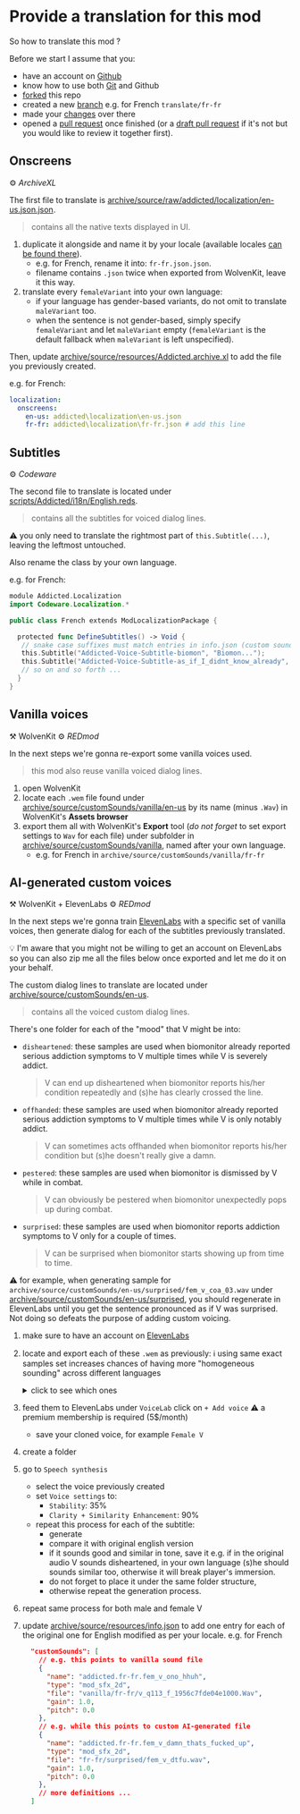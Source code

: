 # Provide a translation for this mod

So how to translate this mod ?

Before we start I assume that you:

- have an account on [Github](https://github.com/)
- know how to use both [Git](https://git-scm.com/) and Github
- [forked](https://docs.github.com/fr/get-started/quickstart/fork-a-repo) this repo
- created a new [branch](https://www.atlassian.com/git/tutorials/using-branches#:~:text=In%20Git%2C%20branches%20are%20a,branch%20to%20encapsulate%20your%20changes.)
e.g. for French `translate/fr-fr`
- made your [changes](https://www.atlassian.com/git/tutorials/saving-changes/git-commit) over there
- opened a [pull request](https://docs.github.com/en/pull-requests/collaborating-with-pull-requests/proposing-changes-to-your-work-with-pull-requests/about-pull-requests) once finished (or a [draft pull request](https://github.blog/2019-02-14-introducing-draft-pull-requests/) if it's not but you would like to review it together first).

## Onscreens

⚙️ _ArchiveXL_

The first file to translate is [archive/source/raw/addicted/localization/en-us.json.json](https://github.com/cyb3rpsych0s1s/4ddicted/blob/beta-0.9.4/archive/source/raw/addicted/localization/en-us.json.json).

> contains all the native texts displayed in UI.

1. duplicate it alongside and name it by your locale (available locales [can be found there](https://github.com/psiberx/cp2077-codeware/wiki/Localization-System)).
   - e.g. for French, rename it into: `fr-fr.json.json`.
   - filename contains `.json` twice when exported from WolvenKit, leave it this way.
2. translate every `femaleVariant` into your own language:
   - if your language has gender-based variants, do not omit to translate `maleVariant` too.
   - when the sentence is not gender-based, simply specify `femaleVariant` and let `maleVariant` empty (`femaleVariant` is the default fallback when `maleVariant` is left unspecified).

Then, update [archive/source/resources/Addicted.archive.xl](https://github.com/cyb3rpsych0s1s/4ddicted/blob/beta-0.9.4/archive/source/resources/Addicted.archive.xl) to add the file you previously created.

e.g. for French:

```yml
localization:
  onscreens:
    en-us: addicted\localization\en-us.json
    fr-fr: addicted\localization\fr-fr.json # add this line
```

## Subtitles

⚙️ _Codeware_

The second file to translate is located under [scripts/Addicted/i18n/English.reds](https://github.com/cyb3rpsych0s1s/4ddicted/blob/beta-0.9.4/scripts/Addicted/i18n/English.reds).

> contains all the subtitles for voiced dialog lines.

⚠️ you only need to translate the rightmost part of `this.Subtitle(...)`, leaving the leftmost untouched.

Also rename the class by your own language.

e.g. for French:

```swift
module Addicted.Localization
import Codeware.Localization.*

public class French extends ModLocalizationPackage {

  protected func DefineSubtitles() -> Void {
   // snake case suffixes must match entries in info.json (custom sounds)
   this.Subtitle("Addicted-Voice-Subtitle-biomon", "Biomon...");
   this.Subtitle("Addicted-Voice-Subtitle-as_if_I_didnt_know_already", "Comme si j'étais pas au courant...");
   // so on and so forth ...
  }
}
```

## Vanilla voices

⚒️ WolvenKit
⚙️ _REDmod_

In the next steps we're gonna re-export some vanilla voices used.

> this mod also reuse vanilla voiced dialog lines.

1. open WolvenKit
2. locate each `.wem` file found under [archive/source/customSounds/vanilla/en-us](https://github.com/cyb3rpsych0s1s/4ddicted/blob/beta-0.9.4/archive/source/customSounds/vanilla/en-us) by its name (minus `.Wav`) in WolvenKit's **Assets browser**
3. export them all with WolvenKit's **Export** tool (_do not forget_ to set export settings to `Wav` for each file) under subfolder in [archive/source/customSounds/vanilla](https://github.com/cyb3rpsych0s1s/4ddicted/blob/beta-0.9.4/archive/source/customSounds/vanilla), named after your own language.
    - e.g. for French in `archive/source/customSounds/vanilla/fr-fr`

## AI-generated custom voices

⚒️ WolvenKit + ElevenLabs
⚙️ _REDmod_

In the next steps we're gonna train [ElevenLabs](https://beta.elevenlabs.io/) with a specific set of vanilla voices, then generate dialog for each of the subtitles previously translated.

💡 I'm aware that you might not be willing to get an account on ElevenLabs so you can also zip me all the files below once exported and let me do it on your behalf.

The custom dialog lines to translate are located under [archive/source/customSounds/en-us](https://github.com/cyb3rpsych0s1s/4ddicted/blob/beta-0.9.4/archive/source/customSounds/en-us).

> contains all the voiced custom dialog lines.

There's one folder for each of the "mood" that V might be into:

- `disheartened`: these samples are used when biomonitor already reported serious addiction symptoms to V multiple times while V is severely addict.
  > V can end up disheartened when biomonitor reports his/her condition repeatedly and (s)he has clearly crossed the line.

- `offhanded`: these samples are used when biomonitor already reported serious addiction symptoms to V multiple times while V is only notably addict.
  > V can sometimes acts offhanded when biomonitor reports his/her condition but (s)he doesn't really give a damn.

- `pestered`: these samples are used when biomonitor is dismissed by V while in combat.
  > V can obviously be pestered when biomonitor unexpectedly pops up during combat.

- `surprised`: these samples are used when biomonitor reports addiction symptoms to V only for a couple of times.
  > V can be surprised when biomonitor starts showing up from time to time.

⚠️ for example, when generating sample for `archive/source/customSounds/en-us/surprised/fem_v_coa_03.wav` under [archive/source/customSounds/en-us/surprised](https://github.com/cyb3rpsych0s1s/4ddicted/blob/beta-0.9.4/archive/source/customSounds/en-us/surprised), you should regenerate in ElevenLabs until you get the sentence pronounced as if V was surprised. Not doing so defeats the purpose of adding custom voicing.

1. make sure to have an account on [ElevenLabs](https://beta.elevenlabs.io/)
2. locate and export each of these `.wem` as previously:
  ℹ️ using same exact samples set increases chances of having more "homogeneous sounding" across different languages

    <details><summary>click to see which ones</summary>

    1. `v_scene_aaron_mccarlson_default_f_1b6ed94ce5559000`
    2. `v_scene_aaron_mccarlson_default_f_1b77e03246559000`
    3. `v_scene_benedict_mcadams_default_f_1b1b1ce0be2c5000`
    4. `v_scene_claire_default_f_1b0c1373382b6000`
    5. `v_scene_dakota_smith_defaut_f_1ad786e65246b000`
    6. `v_scene_dakota_smith_defaut_f_1b30dc13f92ef000`
    7. `v_scene_dakota_smith_defaut_f_1936caecd649d000`
    8. `v_scene_dakota_smith_defaut_f_1936cf055549d000`
    9. `v_scene_dan_default_f_1b1bed3cac29f000`
    10. `v_scene_delamain_default_f_1b3f1d1f6b386000`
    11. `v_scene_delamain_default_f_182ac718234ea000`
    12. `v_scene_dex_default_f_1b2f30a75929f000`
    13. `v_scene_dex_default_f_182ad40c364ea000`
    14. `v_scene_jackie_default_f_1b2f97e30c2c5004`
    15. `v_scene_jackie_default_f_1b2f687cef2c5000`
    16. `v_scene_jackie_default_f_1b2fa81c242c5000`
    17. `v_scene_jackie_default_f_1b2fa2734c2c5000`
    18. `v_scene_jackie_default_f_1b2fae69a12c5000`
    19. `v_scene_jackie_default_f_1b2fb2c5892c5000`
    20. `v_scene_jackie_default_f_1b2fb6a25c2c5000`
    21. `v_scene_jackie_default_f_1b2fb479f32c5000`
    22. `v_scene_jackie_default_f_1b2fc8db0d2c5000`
    23. `v_scene_jackie_default_f_1b302c10c12c5000`
    24. `v_scene_wakako_okada_default_f_1b68a843092b6000`
    25. `v_scenes_f_1a7c32d2e947a000`

    </details>

3. feed them to ElevenLabs under `VoiceLab` click on `+ Add voice`
    ⚠️ a premium membership is required (5$/month)
    - save your cloned voice, for example `Female V`
4. create a folder 
5. go to `Speech synthesis`
    - select the voice previously created
    - set `Voice settings` to:
      - `Stability`: 35%
      - `Clarity + Similarity Enhancement`: 90%
    - repeat this process for each of the subtitle:
      - generate
      - compare it with original english version
      - if it sounds good and similar in tone, save it
        e.g. if in the original audio V sounds disheartened, in your own language (s)he should sounds similar too, otherwise it will break player's immersion.
      - do not forget to place it under the same folder structure, 
      - otherwise repeat the generation process.
6. repeat same process for both male and female V
7. update [archive/source/resources/info.json](https://github.com/cyb3rpsych0s1s/4ddicted/blob/beta-0.9.4/archive/source/resources/info.json) to add one entry for each of the original one for English modified as per your locale.
  e.g. for French

    ```json
      "customSounds": [
        // e.g. this points to vanilla sound file
        {
          "name": "addicted.fr-fr.fem_v_ono_hhuh",
          "type": "mod_sfx_2d",
          "file": "vanilla/fr-fr/v_q113_f_1956c7fde04e1000.Wav",
          "gain": 1.0,
          "pitch": 0.0
        },
        // e.g. while this points to custom AI-generated file
        {
          "name": "addicted.fr-fr.fem_v_damn_thats_fucked_up",
          "type": "mod_sfx_2d",
          "file": "fr-fr/surprised/fem_v_dtfu.wav",
          "gain": 1.0,
          "pitch": 0.0
        },
        // more definitions ...
      ]
    ```
